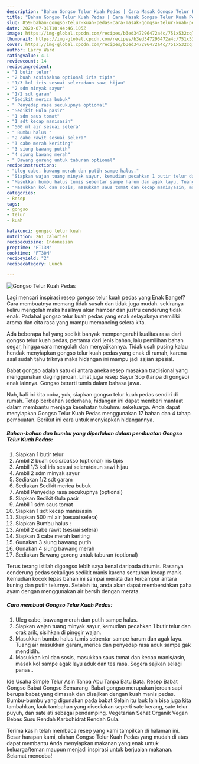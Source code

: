 ```yaml
---
description: "Bahan Gongso Telur Kuah Pedas | Cara Masak Gongso Telur Kuah Pedas Yang Enak Dan Lezat"
title: "Bahan Gongso Telur Kuah Pedas | Cara Masak Gongso Telur Kuah Pedas Yang Enak Dan Lezat"
slug: 859-bahan-gongso-telur-kuah-pedas-cara-masak-gongso-telur-kuah-pedas-yang-enak-dan-lezat
date: 2020-07-31T10:44:46.105Z
image: https://img-global.cpcdn.com/recipes/b3ed347296472a4c/751x532cq70/gongso-telur-kuah-pedas-foto-resep-utama.jpg
thumbnail: https://img-global.cpcdn.com/recipes/b3ed347296472a4c/751x532cq70/gongso-telur-kuah-pedas-foto-resep-utama.jpg
cover: https://img-global.cpcdn.com/recipes/b3ed347296472a4c/751x532cq70/gongso-telur-kuah-pedas-foto-resep-utama.jpg
author: Larry Ward
ratingvalue: 4.1
reviewcount: 14
recipeingredient:
- "1 butir telur"
- "2 buah sosisbakso optional iris tipis"
- "1/3 kol iris sesuai seleradaun sawi hijau"
- "2 sdm minyak sayur"
- "1/2 sdt garam"
- "Sedikit merica bubuk"
- " Penyedap rasa secukupnya optional"
- "Sedikit Gula pasir"
- "1 sdm saus tomat"
- "1 sdt kecap manisasin"
- "500 ml air sesuai selera"
- " Bumbu halus "
- "2 cabe rawit sesuai selera"
- "3 cabe merah keriting"
- "3 siung bawang putih"
- "4 siung bawang merah"
- " Bawang goreng untuk taburan optional"
recipeinstructions:
- "Uleg cabe, bawang merah dan putih sampe halus."
- "Siapkan wajan tuang minyak sayur, kemudian pecahkan 1 butir telur dan orak arik, sisihkan di pinggir wajan."
- "Masukkan bumbu halus tumis sebentar sampe harum dan agak layu. Tuang air masukkan garam, merica dan penyedap rasa aduk sampe gak mendidih."
- "Masukkan kol dan sosis, masukkan saus tomat dan kecap manis/asin, masak kol sampe agak layu aduk dan tes rasa. Segera sajikan selagi panas.."
categories:
- Resep
tags:
- gongso
- telur
- kuah

katakunci: gongso telur kuah 
nutrition: 261 calories
recipecuisine: Indonesian
preptime: "PT13M"
cooktime: "PT30M"
recipeyield: "2"
recipecategory: Lunch

---
```



![Gongso Telur Kuah Pedas](https://img-global.cpcdn.com/recipes/b3ed347296472a4c/751x532cq70/gongso-telur-kuah-pedas-foto-resep-utama.jpg)

Lagi mencari inspirasi resep gongso telur kuah pedas yang Enak Banget? Cara membuatnya memang tidak susah dan tidak juga mudah. sekiranya keliru mengolah maka hasilnya akan hambar dan justru cenderung tidak enak. Padahal gongso telur kuah pedas yang enak selayaknya memiliki aroma dan cita rasa yang mampu memancing selera kita.

Ada beberapa hal yang sedikit banyak mempengaruhi kualitas rasa dari gongso telur kuah pedas, pertama dari jenis bahan, lalu pemilihan bahan segar, hingga cara mengolah dan menyajikannya. Tidak usah pusing kalau hendak menyiapkan gongso telur kuah pedas yang enak di rumah, karena asal sudah tahu triknya maka hidangan ini mampu jadi sajian spesial.

Babat gongso adalah satu di antara aneka resep masakan tradisional yang menggunakan daging jeroan. Lihat juga resep Sayur Sop (tanpa di gongso) enak lainnya. Gongso berarti tumis dalam bahasa jawa.


Nah, kali ini kita coba, yuk, siapkan gongso telur kuah pedas sendiri di rumah. Tetap berbahan sederhana, hidangan ini dapat memberi manfaat dalam membantu menjaga kesehatan tubuhmu sekeluarga. Anda dapat menyiapkan Gongso Telur Kuah Pedas menggunakan 17 bahan dan 4 tahap pembuatan. Berikut ini cara untuk menyiapkan hidangannya.

<!--inarticleads1-->

##### Bahan-bahan dan bumbu yang diperlukan dalam pembuatan Gongso Telur Kuah Pedas:

1. Siapkan 1 butir telur
1. Ambil 2 buah sosis/bakso (optional) iris tipis
1. Ambil 1/3 kol iris sesuai selera/daun sawi hijau
1. Ambil 2 sdm minyak sayur
1. Sediakan 1/2 sdt garam
1. Sediakan Sedikit merica bubuk
1. Ambil  Penyedap rasa secukupnya (optional)
1. Siapkan Sedikit Gula pasir
1. Ambil 1 sdm saus tomat
1. Siapkan 1 sdt kecap manis/asin
1. Siapkan 500 ml air (sesuai selera)
1. Siapkan  Bumbu halus :
1. Ambil 2 cabe rawit (sesuai selera)
1. Siapkan 3 cabe merah keriting
1. Gunakan 3 siung bawang putih
1. Gunakan 4 siung bawang merah
1. Sediakan  Bawang goreng untuk taburan (optional)


Terus terang istilah digongso lebih saya kenal daripada ditumis. Rasanya cenderung pedas sekaligus sedikit manis karena sentuhan kecap manis. Kemudian kocok lepas bahan ini sampai merata dan tercampur antara kuning dan putih telurnya. Setelah itu, anda akan dapat membersihkan paha ayam dengan menggunakan air bersih dengan merata. 

<!--inarticleads2-->

##### Cara membuat Gongso Telur Kuah Pedas:

1. Uleg cabe, bawang merah dan putih sampe halus.
1. Siapkan wajan tuang minyak sayur, kemudian pecahkan 1 butir telur dan orak arik, sisihkan di pinggir wajan.
1. Masukkan bumbu halus tumis sebentar sampe harum dan agak layu. Tuang air masukkan garam, merica dan penyedap rasa aduk sampe gak mendidih.
1. Masukkan kol dan sosis, masukkan saus tomat dan kecap manis/asin, masak kol sampe agak layu aduk dan tes rasa. Segera sajikan selagi panas..


Ide Usaha Simple Telur Asin Tanpa Abu Tanpa Batu Bata. Resep Babat Gongso Babat Gongso Semarang. Babat gongso merupakan jeroan sapi berupa babat yang dimasak dan disajikan dengan kuah manis pedas. Bumbu-bumbu yang digunakan pada babat Selain itu lauk lain bisa juga kita tambahkan, lauk tambahan yang disediakan seperti sate kerang, sate telur puyuh, dan sate ati sebagai pendamping. Vegetarian Sehat Organik Vegan Bebas Susu Rendah Karbohidrat Rendah Gula. 

Terima kasih telah membaca resep yang kami tampilkan di halaman ini. Besar harapan kami, olahan Gongso Telur Kuah Pedas yang mudah di atas dapat membantu Anda menyiapkan makanan yang enak untuk keluarga/teman maupun menjadi inspirasi untuk berjualan makanan. Selamat mencoba!
